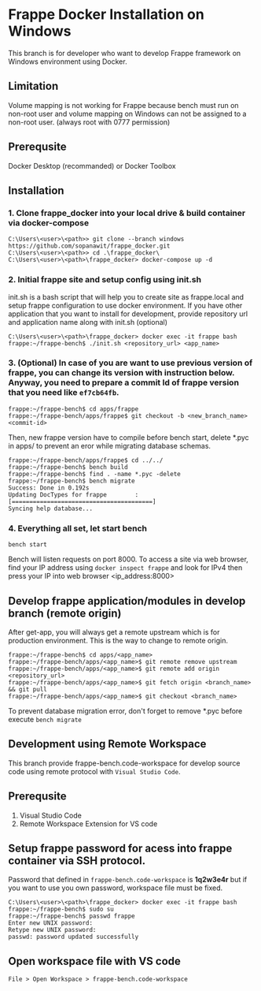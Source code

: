 # Frappe Docker Installation on Windows
This branch is for developer who want to develop Frappe framework on Windows environment using Docker.

## Limitation
Volume mapping is not working for Frappe because bench must run on non-root user and volume mapping on Windows can not be assigned to a non-root user. (always root with 0777 permission)

## Prerequsite
Docker Desktop (recommanded) or Docker Toolbox

## Installation
### 1. Clone frappe_docker into your local drive & build container via docker-compose
```
C:\Users\<user>\<path>> git clone --branch windows https://github.com/sopanawit/frappe_docker.git
C:\Users\<user>\<path>> cd .\frappe_docker\
C:\Users\<user>\<path>\frappe_docker> docker-compose up -d
```

### 2. Initial frappe site and setup config using init.sh
init.sh is a bash script that will help you to create site as frappe.local and setup frappe configuration to use docker environment. If you have other application that you want to install for development, provide repository url and application name along with init.sh (optional)
```
C:\Users\<user>\<path>\frappe_docker> docker exec -it frappe bash
frappe:~/frappe-bench$ ./init.sh <repository_url> <app_name>
```

### 3. (Optional) In case of you are want to use previous version of frappe, you can change its version with instruction below. Anyway, you need to prepare a commit Id of frappe version that you need like `ef7cb64fb`.
```
frappe:~/frappe-bench$ cd apps/frappe
frappe:~/frappe-bench/apps/frappe$ git checkout -b <new_branch_name> <commit-id>
```
Then, new frappe version have to compile before bench start, delete *.pyc in apps/ to prevent an eror while migrating database schemas.
```
frappe:~/frappe-bench/apps/frappe$ cd ../../
frappe:~/frappe-bench$ bench build
frappe:~/frappe-bench$ find . -name *.pyc -delete
frappe:~/frappe-bench$ bench migrate
Success: Done in 0.192s
Updating DocTypes for frappe        : [========================================]
Syncing help database...
```

### 4. Everything all set, let start bench
```
bench start
```
Bench will listen requests on port 8000. To access a site via web browser, find your IP address using `docker inspect frappe` and look for IPv4 then press your IP into web browser <ip_address:8000> 

## Develop frappe application/modules in develop branch (remote origin)
After get-app, you will always get a remote upstream which is for production environment. This is the way to change to remote origin.
```
frappe:~/frappe-bench$ cd apps/<app_name>
frappe:~/frappe-bench/apps/<app_name>$ git remote remove upstream
frappe:~/frappe-bench/apps/<app_name>$ git remote add origin <repository_url>
frappe:~/frappe-bench/apps/<app_name>$ git fetch origin <branch_name> && git pull
frappe:~/frappe-bench/apps/<app_name>$ git checkout <branch_name>
```
To prevent database migration error, don't forget to remove *.pyc before execute `bench migrate`

## Development using Remote Workspace
This branch provide frappe-bench.code-workspace for develop source code using remote protocol with `Visual Studio Code`.

## Prerequsite
1. Visual Studio Code
2. Remote Workspace Extension for VS code

## Setup frappe password for acess into frappe container via SSH protocol.
Password that defined in `frappe-bench.code-workspace` is __1q2w3e4r__ but if you want to use you own password, workspace file must be fixed.
```
C:\Users\<user>\<path>\frappe_docker> docker exec -it frappe bash
frappe:~/frappe-bench$ sudo su
frappe:~/frappe-bench$ passwd frappe
Enter new UNIX password:
Retype new UNIX password:
passwd: password updated successfully
```

## Open workspace file with VS code
```
File > Open Workspace > frappe-bench.code-workspace
```
